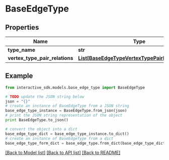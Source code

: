 # BaseEdgeType


## Properties

Name | Type | Description | Notes
------------ | ------------- | ------------- | -------------
**type_name** | **str** |  | [optional] 
**vertex_type_pair_relations** | [**List[BaseEdgeTypeVertexTypePairRelationsInner]**](BaseEdgeTypeVertexTypePairRelationsInner.md) |  | [optional] 

## Example

```python
from interactive_sdk.models.base_edge_type import BaseEdgeType

# TODO update the JSON string below
json = "{}"
# create an instance of BaseEdgeType from a JSON string
base_edge_type_instance = BaseEdgeType.from_json(json)
# print the JSON string representation of the object
print BaseEdgeType.to_json()

# convert the object into a dict
base_edge_type_dict = base_edge_type_instance.to_dict()
# create an instance of BaseEdgeType from a dict
base_edge_type_form_dict = base_edge_type.from_dict(base_edge_type_dict)
```
[[Back to Model list]](../README.md#documentation-for-models) [[Back to API list]](../README.md#documentation-for-api-endpoints) [[Back to README]](../README.md)


